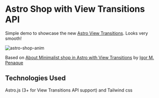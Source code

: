# Astro Shop with View Transitions API

Simple demo to showcase the new [Astro View Transitions](https://docs.astro.build/en/guides/view-transitions/). Looks very smooth!

![astro-shop-anim](https://github.com/igorm84/astro-shop/assets/16727448/41c97e04-dc16-48d3-b77d-73a3ec898000)

Based on [About Minimalist shop in Astro with View Transitions](https://github.com/igorm84/astro-shop) by [Igor M. Penaque](https://github.com/igorm84)

## Technologies Used

Astro.js (3+ for View Transitions API support) and Tailwind css
